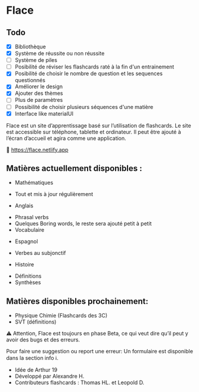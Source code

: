 # Flace

## Todo

- [x] Bibliothèque
- [x] Système de réussite ou non réussite
- [ ] Système de piles
- [ ] Posibilité de réviser les flashcards raté à la fin d'un entrainement
- [x] Posibilité de choisir le nombre de question et les sequences questionnés
- [x] Améliorer le design
- [x] Ajouter des thèmes
- [ ] Plus de paramètres
- [ ] Possibilité de choisir plusieurs séquences d'une matière
- [x] Interface like materialUI
 
Flace est un site d’apprentissage basé sur l’utilisation de flashcards.
Le site est accessible sur téléphone, tablette et ordinateur. Il peut être ajouté à l’écran d’accueil et agira comme une application.

📎 https://flace.netlify.app

## Matières actuellement disponibles :
* Mathématiques
- Tout et mis à jour régulièrement

* Anglais
- Phrasal verbs
- Quelques Boring words, le reste sera ajouté petit à petit
- Vocabulaire

* Espagnol
- Verbes au subjonctif

* Histoire
- Définitions
- Synthèses

## Matières disponibles prochainement:
* Physique Chimie (Flashcards des 3C)
* SVT (définitions)

⚠️ Attention, Flace est toujours en phase Beta, ce qui veut dire qu’il peut y avoir des bugs et des erreurs.

Pour faire une suggestion ou report une erreur:
Un formulaire est disponible dans la section info ℹ️.


- Idée de Arthur 19
- Développé par Alexandre H. 
- Contributeurs flashcards : Thomas HL. et Leopold D.


